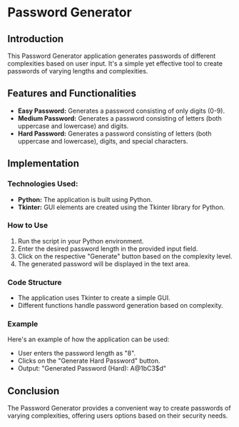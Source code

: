 # Password Generator

## Introduction
This Password Generator application generates passwords of different complexities based on user input. It's a simple yet effective tool to create passwords of varying lengths and complexities.

## Features and Functionalities
- **Easy Password:** Generates a password consisting of only digits (0-9).
- **Medium Password:** Generates a password consisting of letters (both uppercase and lowercase) and digits.
- **Hard Password:** Generates a password consisting of letters (both uppercase and lowercase), digits, and special characters.

## Implementation
### Technologies Used:
- **Python:** The application is built using Python.
- **Tkinter:** GUI elements are created using the Tkinter library for Python.

### How to Use
1. Run the script in your Python environment.
2. Enter the desired password length in the provided input field.
3. Click on the respective "Generate" button based on the complexity level.
4. The generated password will be displayed in the text area.

### Code Structure
- The application uses Tkinter to create a simple GUI.
- Different functions handle password generation based on complexity.

### Example
Here's an example of how the application can be used:
- User enters the password length as "8".
- Clicks on the "Generate Hard Password" button.
- Output: "Generated Password (Hard): A@1bC3$d"

## Conclusion
The Password Generator provides a convenient way to create passwords of varying complexities, offering users options based on their security needs.
